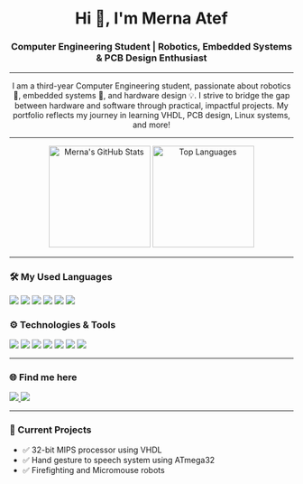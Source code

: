 <h1 align="center">Hi 👋, I'm Merna Atef</h1>
<h3 align="center">Computer Engineering Student | Robotics, Embedded Systems & PCB Design Enthusiast</h3>

---

<p align="center">
  I am a third-year Computer Engineering student, passionate about robotics 🤖, embedded systems 🔧, and hardware design 💡. I strive to bridge the gap between hardware and software through practical, impactful projects. My portfolio reflects my journey in learning VHDL, PCB design, Linux systems, and more!
</p>

---

<p align="center">
  <img src="https://github-readme-stats.vercel.app/api?username=MernaAtef&show_icons=true&theme=radical" alt="Merna's GitHub Stats" height="180"/>
  <img src="https://github-readme-stats.vercel.app/api/top-langs/?username=MernaAtef&layout=compact&theme=radical" alt="Top Languages" height="180"/>
</p>

---

### 🛠️ My Used Languages
<p align="left">
  <img src="https://img.shields.io/badge/C-blue?style=flat&logo=c" />
  <img src="https://img.shields.io/badge/C++-00599C?style=flat&logo=c%2B%2B&logoColor=white" />
  <img src="https://img.shields.io/badge/Python-3776AB?style=flat&logo=python&logoColor=white" />
  <img src="https://img.shields.io/badge/Java-007396?style=flat&logo=java&logoColor=white" />
  <img src="https://img.shields.io/badge/HTML-E34F26?style=flat&logo=html5&logoColor=white" />
  <img src="https://img.shields.io/badge/CSS-1572B6?style=flat&logo=css3&logoColor=white" />
</p>

### ⚙️ Technologies & Tools
<p align="left">
  <img src="https://img.shields.io/badge/Arduino-00979D?style=flat&logo=arduino&logoColor=white" />
  <img src="https://img.shields.io/badge/ROS-22314E?style=flat&logo=ros&logoColor=white" />
  <img src="https://img.shields.io/badge/Linux-FCC624?style=flat&logo=linux&logoColor=black" />
  <img src="https://img.shields.io/badge/VHDL-4B0082?style=flat" />
  <img src="https://img.shields.io/badge/PCB-Design-green?style=flat" />
  <img src="https://img.shields.io/badge/KiCAD-blue?style=flat&logo=kicad&logoColor=white" />
  <img src="https://img.shields.io/badge/GitHub-181717?style=flat&logo=github&logoColor=white" />
</p>

---

### 🌐 Find me here
<p align="left">
  <a href="https://www.linkedin.com/in/YOUR_LINK_HERE" target="_blank">
    <img src="https://img.shields.io/badge/LinkedIn-0077B5?style=flat&logo=linkedin&logoColor=white" />
  </a>
  <a href="mailto:your.email@example.com">
    <img src="https://img.shields.io/badge/Gmail-D14836?style=flat&logo=gmail&logoColor=white" />
  </a>
</p>

---

### 🔭 Current Projects
- ✅ 32-bit MIPS processor using VHDL
- ✅ Hand gesture to speech system using ATmega32
- ✅ Firefighting and Micromouse robots
